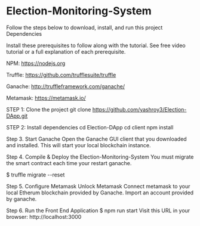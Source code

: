# Election-Monitoring-System


Follow the steps below to download, install, and run this project
Dependencies

Install these prerequisites to follow along with the tutorial. See free video tutorial or a full explanation of each prerequisite.

NPM: https://nodejs.org

Truffle: https://github.com/trufflesuite/truffle

Ganache: http://truffleframework.com/ganache/

Metamask: https://metamask.io/


STEP 1: Clone the project
 git clone https://github.com/yashroy3/Election-DApp.git

STEP 2: Install dependencies
  cd Election-DApp
  cd client
  npm install

Step 3. Start Ganache
Open the Ganache GUI client that you downloaded and installed. This will start your local blockchain instance.


Step 4. Compile & Deploy the  Election-Monitoring-System
You must migrate the smart contract each time your restart ganache.

$ truffle migrate --reset 

Step 5. Configure Metamask
Unlock Metamask Connect metamask to your local Etherum blockchain provided by Ganache. Import an account provided by ganache.


Step 6. Run the Front End Application
$ npm run start 
Visit this URL in your browser: http://localhost:3000
